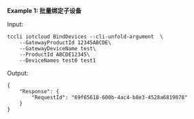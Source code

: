 **Example 1: 批量绑定子设备**



Input: 

```
tccli iotcloud BindDevices --cli-unfold-argument  \
    --GatewayProductId 12345ABCDE\
    --GatewayDeviceName test\
    --ProductId ABCDE12345\
    --DeviceNames test0 test1
```

Output: 
```
{
    "Response": {
        "RequestId": "69f65618-600b-4ac4-b8e3-4528a6819078"
    }
}
```

